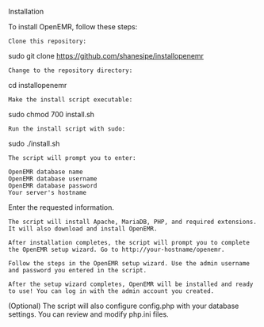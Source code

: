 Installation

To install OpenEMR, follow these steps:

    Clone this repository:

sudo git clone https://github.com/shanesipe/installopenemr 

    Change to the repository directory:

cd installopenemr

    Make the install script executable:

sudo chmod 700 install.sh

    Run the install script with sudo:

sudo ./install.sh

    The script will prompt you to enter:

    OpenEMR database name
    OpenEMR database username
    OpenEMR database password
    Your server's hostname

Enter the requested information.

    The script will install Apache, MariaDB, PHP, and required extensions. It will also download and install OpenEMR.

    After installation completes, the script will prompt you to complete the OpenEMR setup wizard. Go to http://your-hostname/openemr.

    Follow the steps in the OpenEMR setup wizard. Use the admin username and password you entered in the script.

    After the setup wizard completes, OpenEMR will be installed and ready to use! You can log in with the admin account you created.

(Optional) The script will also configure config.php with your database settings. You can review and modify php.ini files.
